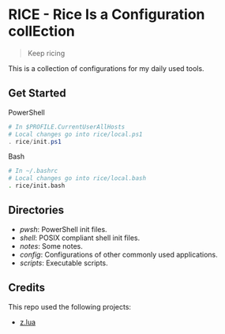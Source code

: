 # RICE - Rice Is a Configuration collEction

> Keep ricing

This is a collection of configurations for my daily used tools.

## Get Started

PowerShell

```powershell
# In $PROFILE.CurrentUserAllHosts
# Local changes go into rice/local.ps1
. rice/init.ps1
```

Bash

```bash
# In ~/.bashrc
# Local changes go into rice/local.bash
. rice/init.bash
```

## Directories

- *pwsh*: PowerShell init files.
- *shell*: POSIX compliant shell init files.
- *notes*: Some notes.
- *config*: Configurations of other commonly used applications.
- *scripts*: Executable scripts.

## Credits

This repo used the following projects:

- [z.lua][zlua_url]

[zlua_url]: https://github.com/skywind3000/z.lua
